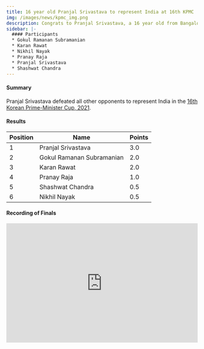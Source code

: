 ```yaml
---
title: 16 year old Pranjal Srivastava to represent India at 16th KPMC
img: /images/news/kpmc_img.png
description: Congrats to Pranjal Srivastava, a 16 year old from Bangalore, Karnataka, who defeated 5 others to win the KPMC Indian Representation Selection Tournament, held in June 2021. Pranjal will now go ahead and represent India at the 16th Korean Prime-Minister Cup, 2021.
sidebar: |-
  #### Participants
  * Gokul Ramanan Subramanian
  * Karan Rawat
  * Nikhil Nayak
  * Pranay Raja
  * Pranjal Srivastava
  * Shashwat Chandra
---
```

#### Summary

Pranjal Srivastava defeated all other opponents to represent India in the [16th Korean Prime-Minister Cup, 2021](http://kpmc.kbaduk.or.kr/eng/player/player_list.asp?ng=1).

#### Results

| Position | Name                      | Points |
| -------- | ------------------------- | ------ |
| 1        | Pranjal Srivastava        | 3.0    |
| 2        | Gokul Ramanan Subramanian | 2.0    |
| 3        | Karan Rawat               | 2.0    |
| 4        | Pranay Raja               | 1.0    |
| 5        | Shashwat Chandra          | 0.5    |
| 6        | Nikhil Nayak              | 0.5    |

#### Recording of Finals

<iframe width="560" height="315" src="https://www.youtube.com/embed/8kR3tVkDDMQ" title="YouTube video player" frameborder="0" style="max-width: 100%;" allowfullscreen></iframe>

